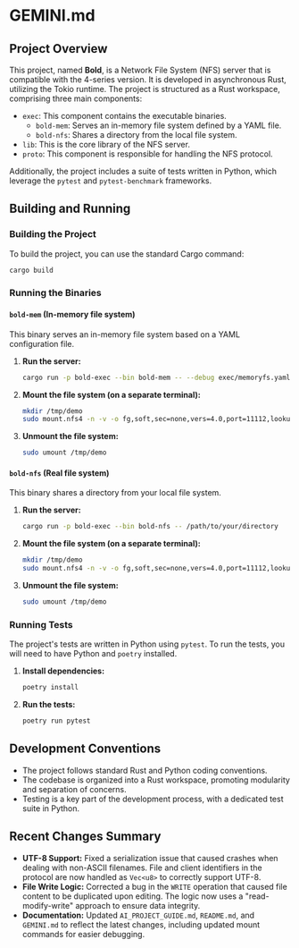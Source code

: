 # GEMINI.md

## Project Overview

This project, named **Bold**, is a Network File System (NFS) server that is compatible with the 4-series version. It is developed in asynchronous Rust, utilizing the Tokio runtime. The project is structured as a Rust workspace, comprising three main components:

*   `exec`: This component contains the executable binaries.
    *   `bold-mem`: Serves an in-memory file system defined by a YAML file.
    *   `bold-nfs`: Shares a directory from the local file system.
*   `lib`: This is the core library of the NFS server.
*   `proto`: This component is responsible for handling the NFS protocol.

Additionally, the project includes a suite of tests written in Python, which leverage the `pytest` and `pytest-benchmark` frameworks.

## Building and Running

### Building the Project

To build the project, you can use the standard Cargo command:

```sh
cargo build
```

### Running the Binaries

#### `bold-mem` (In-memory file system)

This binary serves an in-memory file system based on a YAML configuration file.

1.  **Run the server:**

    ```sh
    cargo run -p bold-exec --bin bold-mem -- --debug exec/memoryfs.yaml
    ```

2.  **Mount the file system (on a separate terminal):**

    ```sh
    mkdir /tmp/demo
    sudo mount.nfs4 -n -v -o fg,soft,sec=none,vers=4.0,port=11112,lookupcache=none,actimeo=0 127.0.0.1:/ /tmp/demo
    ```

3.  **Unmount the file system:**

    ```sh
    sudo umount /tmp/demo
    ```

#### `bold-nfs` (Real file system)

This binary shares a directory from your local file system.

1.  **Run the server:**

    ```sh
    cargo run -p bold-exec --bin bold-nfs -- /path/to/your/directory
    ```

2.  **Mount the file system (on a separate terminal):**

    ```sh
    mkdir /tmp/demo
    sudo mount.nfs4 -n -v -o fg,soft,sec=none,vers=4.0,port=11112,lookupcache=none,actimeo=0 127.0.0.1:/ /tmp/demo
    ```

3.  **Unmount the file system:**

    ```sh
    sudo umount /tmp/demo
    ```

### Running Tests

The project's tests are written in Python using `pytest`. To run the tests, you will need to have Python and `poetry` installed.

1.  **Install dependencies:**

    ```sh
    poetry install
    ```

2.  **Run the tests:**

    ```sh
    poetry run pytest
    ```

## Development Conventions

*   The project follows standard Rust and Python coding conventions.
*   The codebase is organized into a Rust workspace, promoting modularity and separation of concerns.
*   Testing is a key part of the development process, with a dedicated test suite in Python.

## Recent Changes Summary

*   **UTF-8 Support:** Fixed a serialization issue that caused crashes when dealing with non-ASCII filenames. File and client identifiers in the protocol are now handled as `Vec<u8>` to correctly support UTF-8.
*   **File Write Logic:** Corrected a bug in the `WRITE` operation that caused file content to be duplicated upon editing. The logic now uses a "read-modify-write" approach to ensure data integrity.
*   **Documentation:** Updated `AI_PROJECT_GUIDE.md`, `README.md`, and `GEMINI.md` to reflect the latest changes, including updated mount commands for easier debugging.
